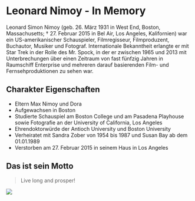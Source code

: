 # Leonard Nimoy - In Memory

Leonard Simon Nimoy (geb. 26. März 1931 in West End, Boston, Massachusetts; † 27. Februar 2015 in Bel Air, Los Angeles, Kalifornien) war ein US-amerikanischer Schauspieler, Filmregisseur, Filmproduzent, Buchautor, Musiker und Fotograf. Internationale Bekanntheit erlangte er mit Star Trek in der Rolle des Mr. Spock, in der er zwischen 1965 und 2013 mit Unterbrechungen über einen Zeitraum von fast fünfzig Jahren in Raumschiff Enterprise und mehreren darauf basierenden Film- und Fernsehproduktionen zu sehen war.

## Charakter Eigenschaften

* Eltern Max Nimoy und Dora 
* Aufgewachsen in Boston
* Studierte Schauspiel am Boston College und am Pasadena Playhouse sowie Fotografie an der University of California, Los Angeles
* Ehrendoktorwürde der Antioch University und Boston University
* Verheiratet mit Sandra Zober von 1954 bis 1987 und Susan Bay ab dem 01.01.1989
* Verstorben am 27. Februar 2015 in seinem Haus in Los Angeles

## Das ist sein Motto 

> Live long and prosper!

<img src="https://upload.wikimedia.org/wikipedia/commons/2/23/Leonard_Nimoy_mid_1960s.JPG"/>


